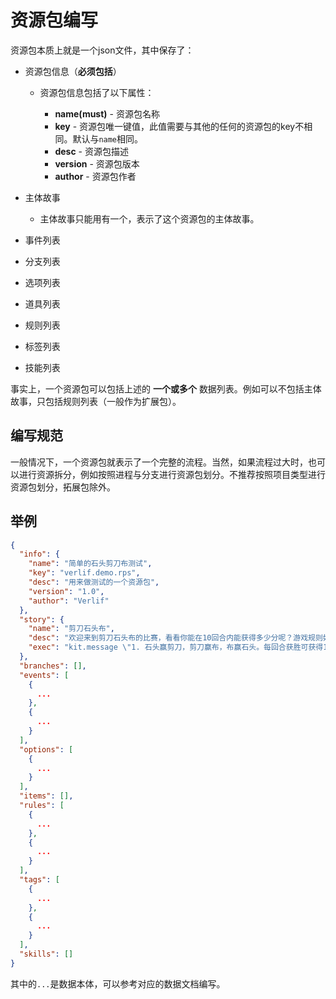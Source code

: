 # 资源包编写

资源包本质上就是一个json文件，其中保存了：

- 资源包信息（__必须包括__）

  - 资源包信息包括了以下属性：
  
    - __name(must)__ - 资源包名称
    - __key__ - 资源包唯一键值，此值需要与其他的任何的资源包的key不相同。默认与`name`相同。
    - __desc__ - 资源包描述
    - __version__ - 资源包版本
    - __author__ - 资源包作者

- 主体故事

  - 主体故事只能用有一个，表示了这个资源包的主体故事。

- 事件列表
- 分支列表
- 选项列表
- 道具列表
- 规则列表
- 标签列表
- 技能列表

事实上，一个资源包可以包括上述的 __一个或多个__ 数据列表。例如可以不包括主体故事，只包括规则列表（一般作为扩展包）。

## 编写规范

一般情况下，一个资源包就表示了一个完整的流程。当然，如果流程过大时，也可以进行资源拆分，例如按照进程与分支进行资源包划分。不推荐按照项目类型进行资源包划分，拓展包除外。

## 举例

```json
{
  "info": {
    "name": "简单的石头剪刀布测试",
    "key": "verlif.demo.rps",
    "desc": "用来做测试的一个资源包",
    "version": "1.0",
    "author": "Verlif"
  },
  "story": {
    "name": "剪刀石头布",
    "desc": "欢迎来到剪刀石头布的比赛，看看你能在10回合内能获得多少分呢？游戏规则如下:",
    "exec": "kit.message \"1. 石头赢剪刀，剪刀赢布，布赢石头。每回合获胜可获得1分，失败则减1分。\";kit.message \"2. 相同的手势作平局，不得分。\";role.tag.add score;role.tag.add time;world.addRule select;world.addRule timeToEnd;world.addRule end;world.addRule showScore"
  },
  "branches": [],
  "events": [
    {
      ...
    },
    {
      ...
    }
  ],
  "options": [
    {
      ...
    }
  ],
  "items": [],
  "rules": [
    {
      ...
    },
    {
      ...
    }
  ],
  "tags": [
    {
      ...
    },
    {
      ...
    }
  ],
  "skills": []
}
```

其中的`...`是数据本体，可以参考对应的数据文档编写。